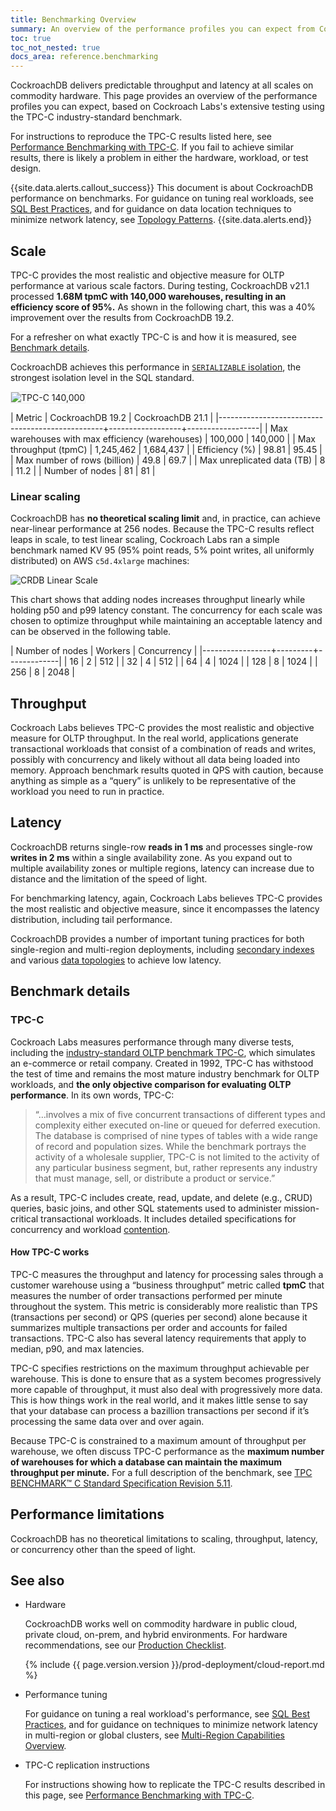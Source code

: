 ```yaml
---
title: Benchmarking Overview
summary: An overview of the performance profiles you can expect from CockroachDB.
toc: true
toc_not_nested: true
docs_area: reference.benchmarking
---
```


CockroachDB delivers predictable throughput and latency at all scales on commodity hardware. This page provides an overview of the performance profiles you can expect, based on Cockroach Labs's extensive testing using the TPC-C industry-standard benchmark.

For instructions to reproduce the TPC-C results listed here, see [Performance Benchmarking with TPC-C](performance-benchmarking-with-tpcc-large.html). If you fail to achieve similar results, there is likely a problem in either the hardware, workload, or test design.

{{site.data.alerts.callout_success}}
This document is about CockroachDB performance on benchmarks. For guidance on tuning real workloads, see [SQL Best Practices](performance-best-practices-overview.html), and for guidance on data location techniques to minimize network latency, see [Topology Patterns](topology-patterns.html).
{{site.data.alerts.end}}

## Scale

TPC-C provides the most realistic and objective measure for OLTP performance at various scale factors. During testing, CockroachDB v21.1 processed **1.68M tpmC with 140,000 warehouses, resulting in an efficiency score of 95%.** As shown in the following chart, this was a 40% improvement over the results from CockroachDB 19.2.

For a refresher on what exactly TPC-C is and how it is measured, see [Benchmark details](#benchmark-details).

CockroachDB achieves this performance in [`SERIALIZABLE` isolation](demo-serializable.html), the strongest isolation level in the SQL standard.

<img src="{{ 'images/v22.1/tpcc140k.png' | relative_url }}" alt="TPC-C 140,000" style="border:1px solid #eee;max-width:100%" />

| Metric                                          | CockroachDB 19.2 | CockroachDB 21.1 |
|-------------------------------------------------+------------------+------------------|
| Max warehouses with max efficiency (warehouses) |          100,000 |          140,000 |
| Max throughput (tpmC)                           |        1,245,462 |        1,684,437 |
| Efficiency (%)                                  |            98.81 |            95.45 |
| Max number of rows (billion)                    |             49.8 |             69.7 |
| Max unreplicated data (TB)                      |                8 |             11.2 |
| Number of nodes                                 |               81 |               81 |

### Linear scaling

CockroachDB has **no theoretical scaling limit** and, in practice, can achieve near-linear performance at 256 nodes. Because the TPC-C results reflect leaps in scale, to test linear scaling, Cockroach Labs ran a simple benchmark named KV 95 (95% point reads, 5% point writes, all uniformly distributed) on AWS `c5d.4xlarge` machines:

<img src="{{ 'images/v22.1/linearscale.png' | relative_url }}" alt="CRDB Linear Scale" style="max-width:100%" />

This chart shows that adding nodes increases throughput linearly while holding p50 and p99 latency constant. The concurrency for each scale was chosen to optimize throughput while maintaining an acceptable latency and can be observed in the following table.

| Number of nodes | Workers | Concurrency |
|-----------------+---------+-------------|
|              16 |       2 |         512 |
|              32 |       4 |         512 |
|              64 |       4 |        1024 |
|             128 |       8 |        1024 |
|             256 |       8 |        2048 |

## Throughput

Cockroach Labs believes TPC-C provides the most realistic and objective measure for OLTP throughput. In the real world, applications generate transactional workloads that consist of a combination of reads and writes, possibly with concurrency and likely without all data being loaded into memory. Approach benchmark results quoted in QPS with caution, because anything as simple as a “query” is unlikely to be representative of the workload you need to run in practice.

## Latency

CockroachDB returns single-row **reads in 1 ms** and processes single-row **writes in 2 ms** within a single availability zone. As you expand out to multiple availability zones or multiple regions, latency can increase due to distance and the limitation of the speed of light.

For benchmarking latency, again, Cockroach Labs believes TPC-C provides the most realistic and objective measure, since it encompasses the latency distribution, including tail performance.

CockroachDB provides a number of important tuning practices for both single-region and multi-region deployments, including [secondary indexes](indexes.html) and various [data topologies](topology-patterns.html) to achieve low latency.

## Benchmark details

### TPC-C

Cockroach Labs measures performance through many diverse tests, including the [industry-standard OLTP benchmark TPC-C](http://www.tpc.org/tpcc/), which simulates an e-commerce or retail company. Created in 1992, TPC-C has withstood the test of time and remains the most mature industry benchmark for OLTP workloads, and **the only objective comparison for evaluating OLTP performance**. In its own words, TPC-C:

>“…involves a mix of five concurrent transactions of different types and complexity either executed on-line or queued for deferred execution. The database is comprised of nine types of tables with a wide range of record and population sizes. While the benchmark portrays the activity of a wholesale supplier, TPC-C is not limited to the activity of any particular business segment, but, rather represents any industry that must manage, sell, or distribute a product or service.”

As a result, TPC-C includes create, read, update, and delete (e.g., CRUD) queries, basic joins, and other SQL statements used to administer mission-critical transactional workloads. It includes detailed specifications for concurrency and workload [contention](performance-best-practices-overview.html#transaction-contention).

#### How TPC-C works

TPC-C measures the throughput and latency for processing sales through a customer warehouse using a “business throughput” metric called **tpmC** that measures the number of order transactions performed per minute throughout the system. This metric is considerably more realistic than TPS (transactions per second) or QPS (queries per second) alone because it summarizes multiple transactions per order and accounts for failed transactions. TPC-C also has several latency requirements that apply to median, p90, and max latencies.

TPC-C specifies restrictions on the maximum throughput achievable per warehouse. This is done to ensure that as a system becomes progressively more capable of throughput, it must also deal with progressively more data. This is how things work in the real world, and it makes little sense to say that your database can process a bazillion transactions per second if it’s processing the same data over and over again.

Because TPC-C is constrained to a maximum amount of throughput per warehouse, we often discuss TPC-C performance as the **maximum number of warehouses for which a database can maintain the maximum throughput per minute.** For a full description of the benchmark, see [TPC BENCHMARK™ C Standard Specification Revision 5.11](http://www.tpc.org/tpc_documents_current_versions/pdf/tpc-c_v5.11.0.pdf).

## Performance limitations

CockroachDB has no theoretical limitations to scaling, throughput, latency, or concurrency other than the speed of light.

## See also

- Hardware

    CockroachDB works well on commodity hardware in public cloud, private cloud, on-prem, and hybrid environments. For hardware recommendations, see our [Production Checklist](recommended-production-settings.html#hardware).

    {% include {{ page.version.version }}/prod-deployment/cloud-report.md %}

- Performance tuning

    For guidance on tuning a real workload's performance, see [SQL Best Practices](performance-best-practices-overview.html), and for guidance on techniques to minimize network latency in multi-region or global clusters, see [Multi-Region Capabilities Overview](multiregion-overview.html).

- TPC-C replication instructions

    For instructions showing how to replicate the TPC-C results described in this page, see [Performance Benchmarking with TPC-C](performance-benchmarking-with-tpcc-large.html).
